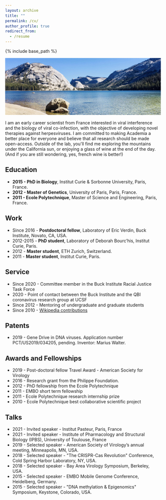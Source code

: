 ```yaml
---
layout: archive
title: ""
permalink: /cv/
author_profile: true
redirect_from:
  - /resume
---
```


{% include base_path %}

![GD](/images/Yosemite.jpg) 

I am an early career scientist from France interested in viral interference and the biology of viral co-infection, with the objective of developing novel therapies against herpesviruses. I am committed to making Academia a better place for everyone and believe that all research should be made open-access.
Outside of the lab, you'll find me exploring the mountains under the California sun, or enjoying a glass of wine at the end of the day. (And if you are still wondering, yes, french wine is better!)

## Education
* **2015 - PhD in Biology**, Institut Curie & Sorbonne University, Paris, France.
* **2012 - Master of Genetics**,	University of Paris, Paris, France.
* **2011 - Ecole Polytechnique**,		Master of Science and Engineering, Paris, France.		

## Work 
* Since 2016 - **Postdoctoral fellow**, Laboratory of Eric Verdin, Buck Institute, Novato, CA, USA.
* 2012-2015 - **PhD student**, Laboratory of Deborah Bourc’his, Institut Curie, Paris. 
* 2012 - **Master student**, ETH Zurich, Switzerland.
* 2011 - **Master student**, Institut Curie, Paris.

## Service
* Since 2020 -	Committee member in the Buck Institute Racial Justice Task Force
* 2020 - Point of contact between the Buck Institute and the QBI coronavirus research group at UCSF
* Since 2012 -	Mentoring of undergraduate and graduate students
* Since 2010 -	[Wikipedia contributions](https://commons.wikimedia.org/wiki/Special:ListFiles?limit=50&user=Mariuswalter)

## Patents
* 2019 - Gene Drive in DNA viruses. Application number PCT/US2019/034205, pending. Inventor: Marius Walter.

## Awards and Fellowships
* 2019 - Post-doctoral fellow Travel Award - American Society for Virology
* 2016 - Research grant from the Philippe Foundation. 
* 2012 - PhD fellowship from the Ecole Polytechnique
* 2011 - EMBO short term fellowship
* 2011 - Ecole Polytechnique research internship prize
* 2010 - Ecole Polytechnique best collaborative scientific project
  
## Talks
* 2021 -	Invited speaker -	Institut Pasteur, Paris, France
* 2021 -	Invited speaker -	Institute of Pharmacology and Structural Biology (IPBS), University of Toulouse, France
* 2019 -	Selected speaker -	American Society of Virology’s annual meeting, Minneapolis, MN, USA. 
* 2018 -	Selected speaker -	"The CRISPR-Cas Revolution" Conference, Cold Spring Harbor Laboratory, NY, USA. 
* 2018 -	Selected speaker -	Bay Area Virology Symposium, Berkeley, USA. 
* 2015 -	Selected speaker -	EMBO Mobile Genome Conference, Heidelberg, Germany. 
* 2015 -	Selected speaker - "DNA methylation & Epigenomics" Symposium, Keystone, Colorado, USA.


  
